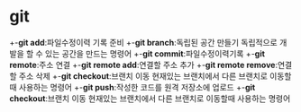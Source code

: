 # git
+-**git add**:파일수정이력 기록 준비
+-**git branch**:독립된 공간 만들기 독립적으로 개발을 할 수 있는 공간을 만드는 명령어 
+-**git commit**:파일수정이력기록 
+-**git remote**:주소 연결 
+-**git remote add**:연결할 주소 추가 
+-**git remote remove**:연결할 주소 삭제 
+-**git checkout**:브랜치 이동 현재있는 브랜치에서 다른 브랜치로 이동할때 사용하는 명령어 
+-**git push**:작성한 코드를 원격 저장소에 업로드 
+-**git checkout**:브랜치 이동 현재있는 브랜치에서 다른 브랜치로 이동할때 사용하는 명령어
